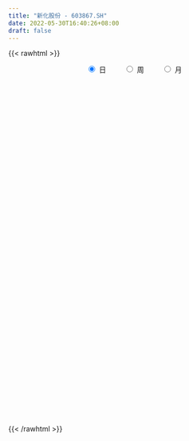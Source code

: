 ```yaml
---
title: "新化股份 - 603867.SH"
date: 2022-05-30T16:40:26+08:00
draft: false
---
```

{{< rawhtml >}}
    <div style="text-align: center">
        <label style="padding: 1rem;"><input style="margin-right: .5rem" type="radio" name="period" value="D" checked onclick="period_change(this)">日</label>
        <label style="padding: 1rem;"><input style="margin-right: .5rem" type="radio" name="period" value="W" onclick="period_change(this)">周</label>
        <label style="padding: 1rem;"><input style="margin-right: .5rem" type="radio" name="period" value="M" onclick="period_change(this)">月</label>
    </div>
    <div id="chart" style="height: 700px;"></div> 
    <script type="text/javascript">
        const D_v = [11068.21,10649.0,8351.0,8347.0,8878.0,9927.13,13895.61,12327.96,12410.96,11841.0,12721.0,8648.0,97842.32,214665.74,331901.44,219561.29,194027.85,143518.88,67607.05,60661.0,78942.0,60734.0,60987.49,68731.0,77185.0,50749.0,36548.0,48502.0,39363.0,38896.0,69318.18,42357.0,77889.36,89872.22,98812.12,154775.48,137707.36,225670.29,164797.87,143680.72,148574.27,95989.7,146941.72,113654.09,99977.18,95993.55,113528.0,92139.98,102931.89,69631.42,73602.99,97696.0,104025.92,87449.0,86447.11,85586.51,70030.71,70887.58,80750.63,48123.32,73660.77,127599.34,124865.35,59550.36,71069.52,62373.0,40590.0,53687.6,57782.0,50332.17,57728.0,142369.3,87803.32,48842.57,57632.1,93147.25,104138.7,52018.0,67246.49,50986.33,49965.52,60083.0,77647.62,91902.04,206901.66,325744.67,264118.42,230786.88,204892.65,179161.37,118374.71,68913.49,98070.81,71879.81,56495.12,39771.0,45913.71,49032.64,24677.0,44888.0,34911.4,38128.04,48828.0,91682.64,57347.0,69806.57,62330.52,69727.0,60603.85,60425.05,66440.0,76583.0,40805.05,25793.0,44733.61,39200.39,30343.61,23961.0,53957.81,110457.14,73123.61,39912.0,27981.96,47380.64,31063.59,54157.73,50273.97,41669.6,34373.29,67646.31,43828.25,38368.71,129669.77,89006.48,78150.97,57589.2,56369.6,71571.0,82802.97,44341.0,58709.01,87159.25,49438.04,43923.52,41510.0,51038.07,22746.0,25056.0,25654.0,29730.14,23284.45,23384.0,31033.64,25457.64,44700.0,59088.0,69123.0,28791.0,37137.0,20419.37,22116.0,22063.0,20810.0,15020.0,14505.99,18856.58,11280.14,38280.13,51107.13,25308.97,38263.84,36521.58,27833.0,10032.0,11314.0,10659.04,15267.0,12265.59,16021.52,11504.52,21979.0,30454.0,30106.0,27379.6,16016.0,84679.0,51093.0,59175.2,36028.0,31931.0,26456.11,93014.43,65678.54,44728.0,58359.0,46818.0,43731.24,28119.0,54255.76,33863.0,22093.0,30332.07,23231.0,24847.79,17942.0,11947.0,8518.46,9017.0,12655.46,14335.46,11338.0,10264.0,16347.04,9495.97,15727.97,14825.43,12439.04,16406.0,12727.04,5766.35,10843.0,17531.04,11431.89,22436.46,14243.04,19933.89,36043.0,26046.89,30418.0,45666.04,24737.0,28600.58,23713.0,29211.03,18566.0,17464.0,20320.0,18600.58,28880.35,20198.76,20440.58,22588.0,58791.1,53070.0,43715.0,49813.46,42361.0,26251.0,33456.37,25947.0]
const D_histogram = [0.0,-0.0093748148,-0.0209920878,-0.0271039172,-0.0249156372,-0.0099248153,0.0091362856,0.0093068684,0.0231341513,0.0396381999,0.0281465315,0.0207057799,0.1590984952,0.3959574724,0.6039948157,0.569172209,0.5511365231,0.4150383585,0.3081323029,0.2122998356,0.085828243,0.0180626536,-0.0272648805,-0.0522613299,-0.0560652371,-0.101142069,-0.1305656704,-0.1062184528,-0.1155733258,-0.1516799698,-0.225928162,-0.262877868,-0.1698906968,-0.0790828374,0.0338587914,0.0538437714,0.1707482346,0.4114437109,0.4813245751,0.5408519288,0.618254618,0.8309443747,0.8122521024,0.6246882909,0.5017845502,0.4521492334,0.2177122748,-0.0014223791,-0.2830763417,-0.5438338769,-0.6381007574,-0.5654589905,-0.4290119213,-0.3366054505,-0.1533497669,-0.1336450748,-0.1067747655,-0.1289088952,-0.176474881,-0.2064528734,-0.2131541822,-0.1112552124,-0.2169627257,-0.3503934237,-0.3421593385,-0.311154676,-0.2878538171,-0.2259127574,-0.1616302195,-0.1205795029,-0.173824713,-0.3097888185,-0.3232018879,-0.3157984619,-0.3677681278,-0.2045002549,-0.2143613567,-0.1913319772,-0.1050626237,-0.0364072637,-0.0014533606,-0.0532695705,0.0143974363,0.2503770266,0.4563806689,0.6847253936,0.9473656023,1.1817509225,1.0011785046,0.5938678738,0.3331128398,0.1567043404,-0.1883286873,-0.3269746085,-0.3524985123,-0.4109156285,-0.5318994093,-0.6366810395,-0.6522495644,-0.5885384776,-0.5013856206,-0.3927550275,-0.2690802662,-0.0735611583,-0.021144462,0.1347990658,0.2118557068,0.2515378696,0.182816137,-0.0004430031,0.0783095177,-0.0104055645,-0.0934744663,-0.1320607269,-0.2285107572,-0.2911959447,-0.2681414467,-0.2500184551,-0.1026258901,0.062776315,0.0672796575,0.0164940113,-0.0069706003,0.0657925744,0.1074749414,0.1955313449,0.2559000706,0.2536853385,0.2009334043,0.2515538474,0.2488673496,0.2506333039,0.3649307091,0.436999916,0.4580438323,0.4328335974,0.2915370042,0.2858860772,0.3304383262,0.2961546399,0.279950698,0.3435750632,0.2744264346,0.1665391592,-0.0228940072,-0.1283733575,-0.2526294649,-0.3337017279,-0.4197109231,-0.5186653808,-0.5229995065,-0.5004315792,-0.4470045435,-0.3823993027,-0.2137473719,-0.1171465119,-0.2542977152,-0.2761965925,-0.3542680957,-0.3701118141,-0.3261329499,-0.2519641613,-0.2336624697,-0.2144279646,-0.2027864896,-0.1998813125,-0.2129976048,-0.1188346532,0.0493907003,0.1057723767,-0.0323976554,0.0166655627,-0.0856466625,-0.1387951705,-0.1139921501,-0.0758325645,0.0039708218,0.0163385305,0.0195766502,0.0149636238,0.0177627246,0.0824562821,0.1255670876,0.1041026853,0.0941058531,0.1649965493,0.2633484142,0.1791507179,0.1753547699,0.1547438538,0.144104883,0.2765152031,0.305305244,0.2892792096,0.2887401243,0.220058748,0.0875152244,-0.0138513298,-0.0839496249,-0.2524753123,-0.4388220065,-0.5049544122,-0.5294117658,-0.4378290734,-0.34815535,-0.2840071122,-0.2168751955,-0.1585561498,-0.1167529365,-0.1440245378,-0.1509298772,-0.12713328,-0.1016435909,-0.0959807256,-0.1079284397,-0.1517398199,-0.1471480242,-0.1944481714,-0.1864729516,-0.186603102,-0.1837232928,-0.1882617707,-0.1431760484,0.0024518038,0.1083695552,0.1682821659,0.1600974866,0.0914259593,-0.0813273094,-0.0094944274,0.0357596045,0.1180602779,0.2323993573,0.2869056468,0.2940169106,0.2876097516,0.2641135638,0.2675502896,0.3017561464,0.3348976618,0.3635950828,0.4031283745,0.5121943622,0.5660598469,0.6348196807,0.57639923,0.4661786492,0.3601150117,0.3169174895,0.2636112658]
const D_fast = [0.0,-0.0117185185,-0.0285838134,-0.0414716221,-0.0455122515,-0.0330026334,-0.0116574611,-0.0091601612,0.0104506596,0.0368642581,0.0324092226,0.030144916,0.208312255,0.5441606004,0.9031966476,1.0106670931,1.130415538,1.0980769631,1.0682039831,1.0254464748,0.9204319429,0.8571820169,0.8050382627,0.7669764808,0.7491562644,0.6787939152,0.6167288961,0.6145215006,0.5762732962,0.5022466597,0.371516427,0.268847254,0.319361751,0.390398901,0.5118052276,0.5452511505,0.7048426723,1.0483990764,1.2386110844,1.4333514202,1.665317764,2.0857436144,2.2701143676,2.2387226288,2.2412650257,2.3046670173,2.1246581273,1.9051678787,1.5527448306,1.1560288262,0.9022367564,0.8335137757,0.8627078645,0.8709629728,1.0158812146,1.002174638,1.002351256,0.9479899024,0.8563051964,0.7747139857,0.7147241313,0.788809298,0.6288611033,0.4078320493,0.3305262999,0.2837422934,0.235079698,0.2405425683,0.2644175514,0.2753233923,0.1786220039,-0.0347893061,-0.1290028476,-0.200549037,-0.3444607349,-0.2323179257,-0.2957693666,-0.3205729814,-0.2605692838,-0.2010157398,-0.1664251768,-0.2315587794,-0.1602924135,0.1382814334,0.458380243,0.8579063161,1.3573879254,1.8872109762,1.9569331844,1.698089522,1.520612698,1.3833802838,0.9912650842,0.7708755109,0.657226979,0.4960809557,0.2421223225,-0.0218295675,-0.2004604835,-0.2838840161,-0.3220775643,-0.311635728,-0.2552310332,-0.078102215,-0.0309716342,0.15867166,0.2886922277,0.391258858,0.3682411596,0.1848712688,0.2832011689,0.1918846956,0.0854471772,0.0138457349,-0.1397319847,-0.2752161584,-0.319197022,-0.3635786442,-0.2418425517,-0.0607462678,-0.039423011,-0.0860851544,-0.111292416,-0.0220810977,0.0464700046,0.1834092443,0.3077529877,0.3689595902,0.3664410072,0.4799499121,0.5394802517,0.6039045319,0.8094346144,0.9907538003,1.1263086746,1.2093068392,1.140894497,1.2067150893,1.3338769199,1.3736318935,1.4274156261,1.5769337571,1.5763917372,1.5101392516,1.3149825834,1.1774098937,0.98999642,0.8254987251,0.6345617991,0.4059409962,0.2708569939,0.1683170264,0.1099929261,0.0789983414,0.1942134292,0.2615276611,0.0608020291,-0.0301459963,-0.1967845234,-0.3051561954,-0.3427105686,-0.3315328204,-0.3716467462,-0.4060192322,-0.4450743796,-0.4921395307,-0.5585052242,-0.4940509359,-0.3134779073,-0.2306531367,-0.3769225827,-0.3236929739,-0.4474168648,-0.5352641654,-0.5389591825,-0.519757738,-0.4389616463,-0.422509305,-0.4143770227,-0.4152491432,-0.4080093613,-0.3227017331,-0.2481991557,-0.2436378868,-0.2301082557,-0.1179684222,0.0462205462,0.0068105295,0.0468532739,0.0649283212,0.0903155712,0.2918546921,0.3969710439,0.453264812,0.5249107577,0.5112440684,0.4005793509,0.2957499643,0.2046642629,-0.0269802526,-0.3230324484,-0.5154034572,-0.6722137522,-0.6900883281,-0.6874534423,-0.6943069825,-0.6813938646,-0.6627138564,-0.6500988773,-0.713376613,-0.7580144217,-0.7660011446,-0.7659223531,-0.7842546692,-0.8231844932,-0.9049308284,-0.9371260388,-1.0330382288,-1.0716812469,-1.1184621728,-1.1615131869,-1.2131171074,-1.2038253972,-1.0575845941,-0.9245744538,-0.8225913017,-0.7907516093,-0.8365666468,-1.0296517429,-0.9601924678,-0.9059985347,-0.7941827918,-0.6217438731,-0.4955111719,-0.4148956804,-0.3494004015,-0.3068681984,-0.2365439002,-0.1268990068,-0.010033076,0.1095631157,0.2498785011,0.4869930793,0.6823735257,0.9098382798,0.9955176366,1.001841718,0.9858068334,1.0218386836,1.0344352764]
const D_slow = [0.0,-0.0023437037,-0.0075917257,-0.0143677049,-0.0205966143,-0.0230778181,-0.0207937467,-0.0184670296,-0.0126834918,-0.0027739418,0.0042626911,0.0094391361,0.0492137599,0.148203128,0.2992018319,0.4414948841,0.5792790149,0.6830386046,0.7600716803,0.8131466392,0.8346036999,0.8391193633,0.8323031432,0.8192378107,0.8052215015,0.7799359842,0.7472945666,0.7207399534,0.691846622,0.6539266295,0.597444589,0.531725122,0.4892524478,0.4694817384,0.4779464363,0.4914073791,0.5340944378,0.6369553655,0.7572865093,0.8924994915,1.047063146,1.2547992396,1.4578622652,1.6140343379,1.7394804755,1.8525177839,1.9069458525,1.9065902578,1.8358211723,1.6998627031,1.5403375138,1.3989727661,1.2917197858,1.2075684232,1.1692309815,1.1358197128,1.1091260214,1.0768987976,1.0327800774,0.981166859,0.9278783135,0.9000645104,0.845823829,0.7582254731,0.6726856384,0.5948969694,0.5229335151,0.4664553258,0.4260477709,0.3959028952,0.3524467169,0.2749995123,0.1941990403,0.1152494249,0.0233073929,-0.0278176708,-0.08140801,-0.1292410043,-0.1555066602,-0.1646084761,-0.1649718162,-0.1782892089,-0.1746898498,-0.1120955932,0.0019995741,0.1731809225,0.4100223231,0.7054600537,0.9557546798,1.1042216483,1.1874998582,1.2266759433,1.1795937715,1.0978501194,1.0097254913,0.9069965842,0.7740217318,0.614851472,0.4517890809,0.3046544615,0.1793080563,0.0811192995,0.0138492329,-0.0045410567,-0.0098271722,0.0238725943,0.076836521,0.1397209884,0.1854250226,0.1853142719,0.2048916513,0.2022902601,0.1789216436,0.1459064618,0.0887787725,0.0159797863,-0.0510555753,-0.1135601891,-0.1392166616,-0.1235225829,-0.1067026685,-0.1025791657,-0.1043218158,-0.0878736722,-0.0610049368,-0.0121221006,0.0518529171,0.1152742517,0.1655076028,0.2283960647,0.2906129021,0.353271228,0.4445039053,0.5537538843,0.6682648424,0.7764732417,0.8493574928,0.9208290121,1.0034385936,1.0774772536,1.1474649281,1.2333586939,1.3019653026,1.3436000924,1.3378765906,1.3057832512,1.242625885,1.159200453,1.0542727222,0.924606377,0.7938565004,0.6687486056,0.5569974697,0.461397644,0.407960801,0.3786741731,0.3150997443,0.2460505961,0.1574835722,0.0649556187,-0.0165776188,-0.0795686591,-0.1379842765,-0.1915912677,-0.2422878901,-0.2922582182,-0.3455076194,-0.3752162827,-0.3628686076,-0.3364255134,-0.3445249273,-0.3403585366,-0.3617702022,-0.3964689949,-0.4249670324,-0.4439251735,-0.4429324681,-0.4388478355,-0.4339536729,-0.430212767,-0.4257720858,-0.4051580153,-0.3737662434,-0.3477405721,-0.3242141088,-0.2829649715,-0.2171278679,-0.1723401884,-0.128501496,-0.0898155325,-0.0537893118,0.015339489,0.0916658,0.1639856024,0.2361706334,0.2911853204,0.3130641265,0.3096012941,0.2886138878,0.2254950598,0.1157895581,-0.0104490449,-0.1428019864,-0.2522592547,-0.3392980922,-0.4102998703,-0.4645186692,-0.5041577066,-0.5333459407,-0.5693520752,-0.6070845445,-0.6388678645,-0.6642787622,-0.6882739436,-0.7152560535,-0.7531910085,-0.7899780146,-0.8385900574,-0.8852082953,-0.9318590708,-0.977789894,-1.0248553367,-1.0606493488,-1.0600363979,-1.0329440091,-0.9908734676,-0.9508490959,-0.9279926061,-0.9483244335,-0.9506980403,-0.9417581392,-0.9122430697,-0.8541432304,-0.7824168187,-0.708912591,-0.6370101531,-0.5709817622,-0.5040941898,-0.4286551532,-0.3449307377,-0.2540319671,-0.1532498734,-0.0252012829,0.1163136788,0.275018599,0.4191184065,0.5356630688,0.6256918217,0.7049211941,0.7708240106]
const D_data = [['2021-05-19', 22.4861, 22.5449, 22.2804, 22.6233],['2021-05-20', 22.4861, 22.398, 22.2216, 22.5351],['2021-05-21', 22.42, 22.3, 22.27, 22.5],['2021-05-24', 22.24, 22.3, 22.2, 22.4],['2021-05-25', 22.35, 22.37, 22.25, 22.44],['2021-05-26', 22.38, 22.56, 22.38, 22.68],['2021-05-27', 22.56, 22.7, 22.5, 22.88],['2021-05-28', 22.75, 22.52, 22.43, 22.78],['2021-05-31', 22.58, 22.74, 22.5, 22.77],['2021-06-01', 22.63, 22.88, 22.63, 22.93],['2021-06-02', 22.8, 22.57, 22.51, 22.81],['2021-06-03', 22.53, 22.59, 22.53, 22.75],['2021-06-04', 22.57, 24.85, 22.48, 24.85],['2021-06-07', 26.7, 27.34, 26.1, 27.34],['2021-06-08', 30.07, 28.62, 28.3, 30.07],['2021-06-09', 27.9, 26.57, 26.08, 27.93],['2021-06-10', 26.73, 27.16, 26.08, 27.6],['2021-06-11', 26.63, 25.74, 25.42, 26.9],['2021-06-15', 25.84, 25.84, 25.51, 26.4],['2021-06-16', 26.05, 25.75, 25.4, 26.36],['2021-06-17', 25.41, 25.0, 24.93, 25.75],['2021-06-18', 24.8, 25.37, 24.57, 25.47],['2021-06-21', 25.03, 25.46, 24.9, 25.7],['2021-06-22', 25.46, 25.61, 25.35, 26.1],['2021-06-23', 25.38, 25.87, 25.15, 26.6],['2021-06-24', 25.72, 25.27, 25.05, 25.73],['2021-06-25', 25.11, 25.28, 25.1, 25.58],['2021-06-28', 25.5, 25.95, 25.21, 26.3],['2021-06-29', 25.97, 25.58, 25.2, 25.99],['2021-06-30', 25.5, 25.11, 25.07, 25.71],['2021-07-01', 25.11, 24.27, 24.25, 25.4],['2021-07-02', 24.14, 24.32, 23.98, 24.67],['2021-07-05', 24.35, 26.0, 24.3, 26.17],['2021-07-06', 25.85, 26.44, 25.52, 27.27],['2021-07-07', 26.2, 27.32, 25.9, 27.77],['2021-07-08', 29.09, 26.62, 26.3, 29.5],['2021-07-09', 26.84, 28.37, 25.99, 28.72],['2021-07-12', 28.99, 31.21, 28.61, 31.21],['2021-07-13', 31.06, 30.37, 30.3, 31.82],['2021-07-14', 30.61, 31.12, 30.37, 32.25],['2021-07-15', 31.05, 32.32, 30.59, 32.32],['2021-07-16', 31.82, 35.55, 31.51, 35.55],['2021-07-19', 36.58, 34.03, 33.74, 37.79],['2021-07-20', 33.78, 32.15, 31.0, 33.9],['2021-07-21', 32.16, 32.81, 31.67, 33.5],['2021-07-22', 32.56, 33.9, 32.51, 34.28],['2021-07-23', 33.72, 31.35, 31.35, 34.71],['2021-07-26', 32.12, 30.67, 30.0, 32.35],['2021-07-27', 31.36, 28.68, 28.68, 31.86],['2021-07-28', 28.62, 27.39, 26.36, 28.67],['2021-07-29', 28.02, 28.27, 27.69, 28.67],['2021-07-30', 28.38, 30.03, 28.03, 30.87],['2021-08-02', 30.9, 31.19, 30.55, 32.31],['2021-08-03', 30.89, 31.13, 30.6, 32.5],['2021-08-04', 31.29, 32.99, 30.99, 33.08],['2021-08-05', 33.0, 31.54, 31.27, 33.0],['2021-08-06', 31.88, 31.82, 30.9, 32.39],['2021-08-09', 31.67, 31.28, 30.82, 32.15],['2021-08-10', 31.3, 30.8, 29.66, 31.47],['2021-08-11', 30.7, 30.8, 30.01, 30.8],['2021-08-12', 30.8, 30.96, 30.41, 31.48],['2021-08-13', 31.09, 32.58, 30.51, 33.35],['2021-08-16', 32.7, 29.96, 29.8, 33.28],['2021-08-17', 29.51, 28.85, 28.84, 30.38],['2021-08-18', 29.4, 30.11, 29.27, 31.18],['2021-08-19', 29.66, 30.33, 29.11, 31.0],['2021-08-20', 30.1, 30.22, 29.35, 30.47],['2021-08-23', 29.98, 30.8, 29.98, 31.2],['2021-08-24', 30.68, 31.08, 30.6, 31.65],['2021-08-25', 31.25, 31.02, 30.31, 31.6],['2021-08-26', 30.66, 29.74, 29.58, 31.24],['2021-08-27', 27.84, 28.04, 26.77, 28.5],['2021-08-30', 28.39, 28.95, 28.26, 29.78],['2021-08-31', 28.76, 28.96, 28.12, 29.37],['2021-09-01', 28.93, 27.83, 27.27, 29.49],['2021-09-02', 27.41, 30.6, 27.35, 30.61],['2021-09-03', 30.38, 28.67, 28.38, 30.92],['2021-09-06', 28.89, 28.94, 27.73, 29.05],['2021-09-07', 28.94, 29.89, 28.66, 30.38],['2021-09-08', 30.19, 30.01, 29.55, 30.55],['2021-09-09', 30.3, 29.83, 29.44, 30.6],['2021-09-10', 29.83, 28.65, 28.55, 29.96],['2021-09-13', 28.92, 30.15, 28.72, 30.37],['2021-09-14', 31.0, 33.17, 31.0, 33.17],['2021-09-15', 33.22, 34.27, 32.31, 34.61],['2021-09-16', 36.99, 36.2, 35.0, 37.7],['2021-09-17', 37.5, 38.66, 36.64, 39.65],['2021-09-22', 40.0, 40.59, 37.54, 41.5],['2021-09-23', 38.99, 36.53, 36.53, 39.68],['2021-09-24', 34.5, 32.88, 32.88, 35.18],['2021-09-27', 32.0, 33.44, 32.0, 33.8],['2021-09-28', 33.44, 33.68, 33.22, 34.1],['2021-09-29', 32.93, 30.31, 30.31, 34.44],['2021-09-30', 30.64, 31.54, 29.75, 31.6],['2021-10-08', 32.12, 32.39, 30.65, 32.5],['2021-10-11', 32.41, 31.58, 31.0, 32.72],['2021-10-12', 31.85, 30.05, 29.67, 31.85],['2021-10-13', 30.05, 29.27, 28.42, 30.05],['2021-10-14', 29.23, 29.62, 28.9, 29.83],['2021-10-15', 29.8, 30.3, 28.8, 31.1],['2021-10-18', 30.38, 30.6, 29.9, 30.8],['2021-10-19', 30.45, 31.06, 30.39, 32.0],['2021-10-20', 30.8, 31.62, 30.32, 32.3],['2021-10-21', 31.62, 33.25, 31.35, 34.7],['2021-10-22', 33.03, 32.09, 32.06, 33.58],['2021-10-25', 31.76, 34.0, 31.76, 34.15],['2021-10-26', 33.98, 33.79, 33.1, 34.34],['2021-10-27', 32.5, 33.84, 32.13, 33.88],['2021-10-28', 34.01, 32.6, 32.34, 34.48],['2021-10-29', 32.74, 30.58, 30.51, 32.98],['2021-11-01', 30.57, 33.64, 30.56, 33.64],['2021-11-02', 33.92, 31.57, 31.43, 34.24],['2021-11-03', 31.97, 31.16, 30.7, 32.19],['2021-11-04', 31.1, 31.32, 31.02, 31.55],['2021-11-05', 30.98, 30.1, 30.02, 31.6],['2021-11-08', 29.98, 29.89, 29.0, 30.35],['2021-11-09', 29.89, 30.63, 29.72, 30.9],['2021-11-10', 30.62, 30.46, 29.88, 30.66],['2021-11-11', 30.68, 32.37, 30.12, 32.5],['2021-11-12', 32.22, 33.41, 32.22, 35.27],['2021-11-15', 33.68, 31.89, 30.75, 33.83],['2021-11-16', 31.44, 31.09, 30.9, 31.8],['2021-11-17', 30.97, 31.22, 30.89, 31.42],['2021-11-18', 31.1, 32.57, 31.06, 32.65],['2021-11-19', 32.42, 32.55, 31.89, 32.58],['2021-11-22', 32.55, 33.6, 32.49, 33.9],['2021-11-23', 33.6, 33.84, 33.33, 34.29],['2021-11-24', 34.0, 33.43, 33.26, 34.66],['2021-11-25', 33.3, 32.85, 32.59, 33.38],['2021-11-26', 32.99, 34.35, 32.88, 35.29],['2021-11-29', 33.98, 34.05, 33.54, 34.61],['2021-11-30', 34.11, 34.35, 33.81, 34.76],['2021-12-01', 34.38, 36.38, 34.1, 37.79],['2021-12-02', 35.9, 36.75, 35.03, 36.8],['2021-12-03', 36.55, 36.81, 35.55, 37.74],['2021-12-06', 36.45, 36.68, 36.04, 37.48],['2021-12-07', 36.66, 35.18, 35.04, 37.05],['2021-12-08', 35.43, 36.84, 34.68, 37.26],['2021-12-09', 36.84, 37.96, 36.3, 38.83],['2021-12-10', 37.61, 37.4, 37.15, 38.32],['2021-12-13', 37.51, 37.88, 36.93, 38.85],['2021-12-14', 38.37, 39.43, 37.39, 40.5],['2021-12-15', 40.0, 38.18, 38.05, 40.1],['2021-12-16', 38.12, 37.58, 37.12, 38.36],['2021-12-17', 37.58, 36.0, 35.87, 37.66],['2021-12-20', 35.42, 36.38, 34.55, 37.25],['2021-12-21', 36.02, 35.55, 35.36, 36.5],['2021-12-22', 35.3, 35.47, 34.92, 36.1],['2021-12-23', 35.51, 34.81, 34.62, 35.58],['2021-12-24', 34.85, 33.91, 33.85, 35.07],['2021-12-27', 33.79, 34.52, 33.78, 35.5],['2021-12-28', 34.82, 34.6, 34.33, 35.5],['2021-12-29', 34.61, 34.9, 34.01, 35.5],['2021-12-30', 34.67, 35.1, 34.35, 35.36],['2021-12-31', 35.1, 36.86, 35.1, 36.9],['2022-01-04', 37.53, 36.6, 36.6, 38.88],['2022-01-05', 36.62, 33.46, 32.94, 37.03],['2022-01-06', 33.01, 34.3, 33.01, 34.58],['2022-01-07', 34.17, 33.1, 32.42, 34.4],['2022-01-10', 33.1, 33.35, 32.76, 33.73],['2022-01-11', 33.36, 33.9, 33.01, 34.41],['2022-01-12', 33.5, 34.36, 33.5, 34.76],['2022-01-13', 34.41, 33.7, 33.35, 34.68],['2022-01-14', 33.63, 33.61, 33.2, 34.05],['2022-01-17', 33.75, 33.4, 33.04, 33.83],['2022-01-18', 33.5, 33.13, 32.73, 33.78],['2022-01-19', 32.59, 32.69, 32.47, 33.3],['2022-01-20', 32.69, 34.07, 32.69, 34.18],['2022-01-21', 34.07, 35.63, 33.63, 36.0],['2022-01-24', 35.89, 34.85, 34.8, 35.97],['2022-01-25', 34.52, 32.17, 31.91, 35.2],['2022-01-26', 32.48, 34.22, 31.53, 35.18],['2022-01-27', 34.5, 32.1, 31.98, 34.85],['2022-01-28', 32.75, 32.15, 31.6, 32.8],['2022-02-07', 32.69, 32.89, 32.56, 33.2],['2022-02-08', 33.37, 33.09, 32.3, 33.58],['2022-02-09', 33.48, 33.84, 32.93, 34.03],['2022-02-10', 33.84, 33.19, 33.09, 34.0],['2022-02-11', 32.88, 33.07, 32.7, 33.99],['2022-02-14', 33.07, 32.92, 32.3, 33.32],['2022-02-15', 32.98, 32.96, 32.62, 33.37],['2022-02-16', 33.16, 33.9, 32.97, 35.18],['2022-02-17', 34.01, 33.95, 33.8, 34.69],['2022-02-18', 33.5, 33.24, 32.95, 34.1],['2022-02-21', 33.09, 33.33, 33.08, 33.7],['2022-02-22', 33.37, 34.57, 32.61, 36.66],['2022-02-23', 34.67, 35.51, 34.16, 35.74],['2022-02-24', 35.3, 33.41, 32.9, 35.83],['2022-02-25', 33.75, 34.3, 33.64, 35.13],['2022-02-28', 34.2, 34.14, 33.78, 34.79],['2022-03-01', 34.15, 34.29, 33.65, 34.78],['2022-03-02', 34.78, 36.58, 34.21, 37.32],['2022-03-03', 36.59, 35.96, 35.6, 36.9],['2022-03-04', 35.88, 35.69, 35.47, 36.8],['2022-03-07', 36.09, 36.1, 35.85, 37.26],['2022-03-08', 36.27, 35.3, 34.88, 36.8],['2022-03-09', 35.49, 34.12, 32.0, 35.6],['2022-03-10', 34.79, 33.95, 33.78, 34.8],['2022-03-11', 32.98, 33.88, 31.2, 34.0],['2022-03-14', 33.28, 31.9, 31.83, 33.47],['2022-03-15', 31.52, 30.46, 30.3, 31.83],['2022-03-16', 30.8, 30.91, 28.94, 31.33],['2022-03-17', 31.29, 30.76, 30.73, 31.96],['2022-03-18', 30.5, 31.98, 30.5, 32.33],['2022-03-21', 32.0, 32.09, 31.2, 32.68],['2022-03-22', 32.05, 31.88, 31.5, 32.34],['2022-03-23', 32.26, 32.01, 31.8, 32.26],['2022-03-24', 32.1, 32.02, 31.75, 32.32],['2022-03-25', 32.15, 31.9, 31.79, 32.5],['2022-03-28', 31.89, 30.89, 30.25, 31.89],['2022-03-29', 30.89, 30.85, 30.53, 31.34],['2022-03-30', 31.01, 31.08, 30.66, 31.18],['2022-03-31', 31.0, 31.05, 30.27, 31.48],['2022-04-01', 30.99, 30.71, 30.61, 31.16],['2022-04-06', 30.88, 30.29, 29.74, 30.88],['2022-04-07', 30.28, 29.53, 29.51, 30.28],['2022-04-08', 29.51, 29.8, 29.48, 30.29],['2022-04-11', 30.0, 28.78, 28.77, 30.35],['2022-04-12', 29.0, 29.09, 28.25, 29.31],['2022-04-13', 29.47, 28.73, 28.59, 29.48],['2022-04-14', 29.0, 28.49, 28.25, 29.0],['2022-04-15', 28.3, 28.1, 26.81, 28.55],['2022-04-18', 28.09, 28.55, 27.36, 28.69],['2022-04-19', 28.57, 30.12, 28.35, 30.39],['2022-04-20', 30.11, 30.2, 29.72, 30.74],['2022-04-21', 30.26, 30.04, 29.5, 30.59],['2022-04-22', 30.8, 29.32, 29.29, 31.01],['2022-04-25', 28.98, 28.32, 28.11, 29.7],['2022-04-26', 28.79, 26.23, 26.0, 28.79],['2022-04-27', 26.0, 28.85, 25.7, 28.85],['2022-04-28', 28.7, 28.71, 28.01, 29.25],['2022-04-29', 28.96, 29.45, 28.56, 29.7],['2022-05-05', 29.75, 30.4, 29.32, 30.95],['2022-05-06', 29.52, 30.2, 29.5, 30.98],['2022-05-09', 29.97, 29.9, 29.71, 30.5],['2022-05-10', 29.47, 29.87, 29.47, 30.2],['2022-05-11', 29.83, 29.71, 29.71, 30.5],['2022-05-12', 29.31, 30.13, 29.3, 30.44],['2022-05-13', 30.07, 30.78, 30.06, 31.26],['2022-05-16', 30.67, 31.15, 30.51, 31.35],['2022-05-17', 31.02, 31.5, 30.89, 31.85],['2022-05-18', 31.48, 32.1, 31.2, 32.15],['2022-05-19', 31.8, 33.73, 31.77, 34.8],['2022-05-20', 33.67, 33.92, 33.67, 34.98],['2022-05-23', 33.96, 34.95, 33.6, 34.98],['2022-05-24', 34.9, 33.92, 33.73, 35.99],['2022-05-25', 33.65, 33.3, 32.9, 34.4],['2022-05-26', 33.26, 33.18, 32.61, 33.5],['2022-05-27', 33.8, 33.93, 33.17, 34.68],['2022-05-30', 33.75, 33.88, 33.4, 34.5]]
const W_v = [701.72,380252.7,879255.72,827732.79,386579.09,295648.8,352950.34,195519.68,257977.5,205911.19,287825.1800000001,210782.51,377745.0699999999,164252.41,24933.01,89740.78,146511.3,118680.76,171997.92,94108.62,79586.57,71350.55,55575.57,86589.73,101308.42,110636.16,109800.33,74457.08,98001.63,182791.02,68733.16,128717.79,160378.34,124574.37,137501.25,83789.89,101543.55,176603.3,526314.2,443150.17,291450.59,447577.67,290131.75,161442.6,100980.0,328065.99,183604.06,108211.43,131737.41,154833.99,439985.58,116613.27,232540.13,466261.6300000001,421199.31,393079.66,228890.25,471536.24,314553.33,212461.13,169681.27,237409.51,245557.39,211886.27,360895.24,135823.33,24973.57,179187.8,206223.86,163625.27,127646.99,159049.53,488436.3200000001,367199.92,137971.37,116791.24,128566.73,121068.32,61754.55,109692.63,90216.67,124695.1,149070.05,153019.25,59762.23,66183.66,135521.62,97791.77,82269.3,58898.42,59761.13,54637.49,57045.92,117266.9,74657.01,140236.37,28487.68,61770.83,47863.17,53375.7,143463.28,1103675.2,267944.05,294200.49,238436.18,559056.54,778712.85,570094.54,436002.28,433539.25,401021.64,358448.23,361899.07,391563.94,280299.34,966314.4099999999,614840.9,357238.82,56495.12,204282.35,270897.08,322892.99,254354.66,257919.95,219461.8,248120.9,379024.1799999999,312673.77,280739.82,154224.21,147859.73,194139.0,100428.37,134029.97,137959.39,65527.15,121423.12,246991.2,261808.08,231283.0,134366.86,60079.92,61780.47,42992.44,63273.43,104088.28,155468.51,52924.03,103830.93,175088.44,195596.83,25947.0]
const W_histogram = [0.0,0.6086928775,1.2683248142,1.1091861115,0.821027872,0.5475491515,0.1937789875,-0.0650688111,-0.2298160543,-0.2619286413,-0.2325851633,-0.2161016212,-0.0950225287,-0.1759765308,-0.2187529429,-0.2739030356,-0.2397111499,-0.3050849809,-0.5241816357,-0.6701550355,-0.7970587183,-0.8180186618,-0.7900654983,-0.7106656178,-0.6251111718,-0.4656306531,-0.3383788552,-0.1975706146,-0.1134493191,-0.0095186797,-0.0336940607,-0.0283743484,-0.1293411964,-0.0831081024,-0.1433098094,-0.0578842144,-0.0900449361,0.2274173725,0.5956340578,0.8343228474,1.0108716114,1.2614917137,0.9680130445,0.5840455644,0.3096602687,0.1287922432,-0.2024274139,-0.4049246075,-0.460657955,-0.3367660429,-0.278929519,-0.2537360543,-0.2565607206,-0.1140020432,-0.0281554525,0.1408962893,0.2203478721,0.2940025818,0.331980936,0.2860744335,0.2750074514,0.286349589,0.3054931832,0.300940378,0.3142284032,0.1709643493,0.1042630013,0.0300389458,-0.0525826714,-0.1197623505,-0.1772147863,-0.137616025,0.0454556107,-0.0132584236,-0.070969103,-0.1361212928,-0.2853792232,-0.4813734888,-0.5314633682,-0.576938235,-0.6233202502,-0.5263581268,-0.4134674168,-0.341210912,-0.2286569604,-0.0518265097,0.0179551966,0.0625842211,0.0089321305,-0.0041133294,0.0114939341,0.0004368967,0.0526669069,0.0210204066,0.0153258349,-0.0038588115,-0.037357452,-0.0210867983,-0.0231960474,-0.0038661272,0.1625522249,0.3201709063,0.3828715021,0.3997887162,0.3306903984,0.5302742451,1.0863410376,1.107973489,0.9747684164,0.9477482535,0.9208068728,0.6941173666,0.3640181894,0.1649061421,0.016474737,0.5476436149,0.4679989315,0.2919670104,0.2038445521,-0.0126469677,-0.0506075245,-0.1851613232,-0.3070501482,-0.1720424242,-0.1488217868,-0.0267902131,0.1929577629,0.3426541136,0.3128180037,0.1272713202,0.175205878,-0.0616467079,-0.1919402245,-0.1518122365,-0.3576220666,-0.4251792513,-0.4494350754,-0.3874568409,-0.2527348489,-0.283121319,-0.4204999643,-0.5006310641,-0.6103764741,-0.713670407,-0.8562951955,-0.8277959271,-0.7612079329,-0.6329354175,-0.4821309115,-0.1606371184,0.0516050138,0.1802975602]
const W_fast = [0.0,0.7608660969,1.7375792372,1.8557370624,1.7728357908,1.6362443582,1.3309189411,1.0558039397,0.833602683,0.7360079356,0.7072051228,0.6696632595,0.7669867198,0.6420385851,0.5445739372,0.4209480857,0.3952121839,0.2535671077,-0.096574956,-0.4100871147,-0.7362554771,-0.961720086,-1.1312832972,-1.229549821,-1.300273168,-1.2572003125,-1.2145432285,-1.1231276415,-1.0673686758,-0.9658177063,-0.9984166025,-1.0001904773,-1.1334926244,-1.108036556,-1.2040657154,-1.133111174,-1.1877831296,-0.813466478,-0.2963412783,0.1509282233,0.58019489,1.1461879208,1.0947125128,0.8567564237,0.6597861952,0.5111162305,0.12928972,-0.1744386256,-0.3453364618,-0.3056360605,-0.3175319163,-0.3557724652,-0.4227373116,-0.308679145,-0.2298714174,-0.0255956033,0.1089429475,0.2560983026,0.3770718908,0.4026839968,0.4603688775,0.5432984123,0.6388153024,0.7094975917,0.8013427176,0.7008197511,0.6601841534,0.5934698344,0.4977025493,0.4005822826,0.2988261503,0.3040209052,0.4984564437,0.4364278035,0.3609748483,0.2617923353,0.0411895991,-0.2751480387,-0.4581037601,-0.6478131857,-0.8500252634,-0.8846526717,-0.8751288158,-0.8881750392,-0.8327853276,-0.6689115043,-0.5946409988,-0.534365919,-0.5857849771,-0.5998587693,-0.5813780222,-0.5923258355,-0.5269290985,-0.5533204972,-0.5551836101,-0.5753329595,-0.618170963,-0.6071720089,-0.6150802698,-0.5967168814,-0.3896604731,-0.1519990651,0.0064194062,0.1232837994,0.1368580812,0.4690104891,1.296662541,1.5952883647,1.7057753962,1.9156922967,2.1189526341,2.0657924696,1.8266978397,1.668812328,1.5244996072,2.1925793888,2.2299344383,2.1268942698,2.0897329495,1.8700796878,1.8194672498,1.6386231204,1.4399717583,1.5319688763,1.5179840669,1.6333180874,1.9013055041,2.1366653832,2.1850337742,2.0313049207,2.1230409481,1.8707766852,1.6924981125,1.6946730414,1.3994576946,1.2256056971,1.0889911042,1.0541051285,1.1256434082,1.0244766084,0.781972972,0.5766841062,0.3143445777,0.032633043,-0.3240655444,-0.5025152577,-0.6262292467,-0.6561905857,-0.6259188076,-0.3445842941,-0.1194409085,0.054326028]
const W_slow = [0.0,0.1521732194,0.4692544229,0.7465509508,0.9518079188,1.0886952067,1.1371399536,1.1208727508,1.0634187372,0.9979365769,0.9397902861,0.8857648808,0.8620092486,0.8180151159,0.7633268802,0.6948511213,0.6349233338,0.5586520886,0.4276066796,0.2600679208,0.0608032412,-0.1437014242,-0.3412177988,-0.5188842033,-0.6751619962,-0.7915696595,-0.8761643733,-0.9255570269,-0.9539193567,-0.9562990266,-0.9647225418,-0.9718161289,-1.004151428,-1.0249284536,-1.060755906,-1.0752269596,-1.0977381936,-1.0408838505,-0.891975336,-0.6833946242,-0.4306767213,-0.1153037929,0.1266994682,0.2727108593,0.3501259265,0.3823239873,0.3317171338,0.230485982,0.1153214932,0.0311299825,-0.0386023973,-0.1020364109,-0.166176591,-0.1946771018,-0.2017159649,-0.1664918926,-0.1114049246,-0.0379042791,0.0450909548,0.1166095632,0.1853614261,0.2569488233,0.3333221191,0.4085572137,0.4871143144,0.5298554018,0.5559211521,0.5634308886,0.5502852207,0.5203446331,0.4760409365,0.4416369303,0.453000833,0.4496862271,0.4319439513,0.3979136281,0.3265688223,0.2062254501,0.0733596081,-0.0708749507,-0.2267050132,-0.3582945449,-0.4616613991,-0.5469641271,-0.6041283672,-0.6170849946,-0.6125961955,-0.5969501402,-0.5947171076,-0.5957454399,-0.5928719564,-0.5927627322,-0.5795960055,-0.5743409038,-0.5705094451,-0.571474148,-0.580813511,-0.5860852105,-0.5918842224,-0.5928507542,-0.552212698,-0.4721699714,-0.3764520959,-0.2765049168,-0.1938323172,-0.061263756,0.2103215034,0.4873148757,0.7310069798,0.9679440432,1.1981457613,1.371675103,1.4626796503,1.5039061859,1.5080248701,1.6449357739,1.7619355068,1.8349272594,1.8858883974,1.8827266555,1.8700747744,1.8237844436,1.7470219065,1.7040113005,1.6668058538,1.6601083005,1.7083477412,1.7940112696,1.8722157705,1.9040336006,1.9478350701,1.9324233931,1.884438337,1.8464852779,1.7570797612,1.6507849484,1.5384261795,1.4415619693,1.3783782571,1.3075979274,1.2024729363,1.0773151703,0.9247210517,0.74630345,0.5322296511,0.3252806693,0.1349786861,-0.0232551682,-0.1437878961,-0.1839471757,-0.1710459223,-0.1259715322]
const W_data = [['2019-06-28', 22.5794, 24.8412, 22.5794, 24.8412],['2019-07-05', 27.3244, 34.3792, 27.3244, 36.333],['2019-07-12', 35.409, 39.2589, 33.2628, 39.2589],['2019-07-19', 36.5736, 31.3956, 31.2897, 40.308],['2019-07-26', 31.2223, 29.461, 28.8065, 31.6458],['2019-08-02', 29.5188, 28.8162, 27.5072, 29.5958],['2019-08-09', 29.4995, 26.564, 26.5448, 30.2599],['2019-08-16', 26.4581, 26.3041, 25.7074, 27.8922],['2019-08-23', 26.4196, 26.3715, 26.1501, 28.6814],['2019-08-30', 25.7844, 27.4495, 25.6112, 27.5938],['2019-09-06', 27.4302, 28.1521, 27.2185, 28.3446],['2019-09-12', 28.2098, 28.0654, 27.8248, 29.0664],['2019-09-20', 28.2098, 29.7498, 27.8441, 31.1357],['2019-09-27', 29.4803, 27.3372, 26.8527, 29.7113],['2019-09-30', 27.3858, 27.4343, 26.8128, 27.8616],['2019-10-11', 27.4343, 26.9196, 26.8808, 27.7742],['2019-10-18', 27.0459, 27.8713, 26.9293, 28.4054],['2019-10-25', 27.6285, 26.4049, 25.7834, 27.6285],['2019-11-01', 26.2398, 23.443, 23.0351, 26.8905],['2019-11-08', 23.4333, 22.938, 22.3456, 23.5498],['2019-11-15', 22.7438, 21.8698, 21.8309, 22.7438],['2019-11-22', 22.1902, 22.1417, 21.9086, 22.9477],['2019-11-29', 22.1417, 22.0931, 21.4813, 22.2291],['2019-12-06', 22.0251, 22.365, 21.8018, 22.802],['2019-12-13', 22.4427, 22.2679, 22.0737, 23.1808],['2019-12-20', 22.2873, 23.3167, 22.2388, 23.9771],['2019-12-27', 23.2196, 23.2488, 22.4136, 23.8703],['2020-01-03', 23.0351, 23.8023, 22.8992, 23.9674],['2020-01-10', 23.5984, 23.443, 23.1225, 23.88],['2020-01-17', 23.3459, 24.0159, 23.1614, 25.5892],['2020-01-23', 24.0159, 22.4719, 22.3456, 24.2199],['2020-02-07', 20.2286, 22.6272, 18.2086, 22.6758],['2020-02-14', 23.1128, 20.8307, 20.7044, 24.0354],['2020-02-21', 20.8501, 22.2971, 20.8501, 22.4233],['2020-02-28', 22.802, 20.685, 20.6656, 23.6761],['2020-03-06', 20.7044, 22.3456, 20.7044, 22.7341],['2020-03-13', 22.0154, 20.8015, 20.0149, 22.4621],['2020-03-20', 20.6073, 25.8611, 19.1409, 25.8611],['2020-03-27', 26.2204, 28.5511, 24.4044, 31.8335],['2020-04-03', 29.6193, 29.0367, 27.8228, 33.0863],['2020-04-10', 29.0367, 30.0466, 28.0655, 33.0183],['2020-04-17', 31.0566, 33.0086, 30.1049, 37.5437],['2020-04-24', 32.0472, 26.9682, 26.6768, 33.6981],['2020-04-30', 27.1138, 24.6472, 24.3073, 27.376],['2020-05-08', 24.6472, 24.6375, 23.9868, 25.0551],['2020-05-15', 24.754, 24.8026, 23.7926, 27.2595],['2020-05-22', 24.8414, 21.5493, 21.4522, 25.0551],['2020-05-29', 21.6173, 21.5104, 20.9666, 22.0834],['2020-06-05', 21.5881, 22.3262, 21.4716, 23.4915],['2020-06-12', 22.5787, 24.453, 21.8503, 24.453],['2020-06-19', 25.191, 23.8703, 23.5401, 26.9002],['2020-06-24', 23.5984, 23.4624, 23.3264, 24.2199],['2020-07-03', 21.3842, 22.9477, 21.3842, 23.948],['2020-07-10', 22.9477, 24.9748, 22.9477, 27.5897],['2020-07-17', 24.9454, 24.7984, 24.7005, 28.3649],['2020-07-24', 24.818, 26.5523, 24.818, 28.7078],['2020-07-31', 26.758, 26.2289, 25.2785, 27.2773],['2020-08-07', 26.2583, 26.7678, 26.1603, 30.0207],['2020-08-14', 26.3759, 26.8756, 24.9846, 27.4145],['2020-08-21', 26.8756, 26.0624, 25.7586, 27.7084],['2020-08-28', 26.1603, 26.5915, 24.9356, 27.2969],['2020-09-04', 26.4543, 27.1303, 25.9644, 27.7574],['2020-09-11', 27.0324, 27.5908, 25.8664, 28.1199],['2020-09-18', 27.826, 27.63, 26.9148, 28.3551],['2020-09-25', 27.7672, 28.1885, 27.6692, 29.8346],['2020-09-30', 28.2669, 26.1408, 25.7488, 28.3943],['2020-10-09', 26.4543, 26.7188, 26.3269, 26.8952],['2020-10-16', 26.8952, 26.3759, 25.9154, 27.679],['2020-10-23', 26.4543, 25.9154, 25.7684, 28.0415],['2020-10-30', 25.7684, 25.7096, 25.3569, 26.8854],['2020-11-06', 25.4255, 25.4451, 24.6907, 26.0526],['2020-11-13', 25.4549, 26.5523, 25.4549, 27.0911],['2020-11-20', 26.5915, 28.9821, 26.4053, 30.0795],['2020-11-27', 28.9625, 26.3661, 26.2975, 30.1677],['2020-12-04', 26.4543, 26.0918, 25.5039, 26.6992],['2020-12-11', 26.1505, 25.6411, 25.2785, 26.1505],['2020-12-18', 25.5921, 23.8872, 23.7893, 25.9252],['2020-12-25', 23.8774, 22.0942, 21.6925, 24.191],['2020-12-31', 22.1726, 22.8683, 21.6729, 22.9564],['2021-01-08', 22.8977, 22.2216, 21.4084, 23.4659],['2021-01-15', 22.1432, 21.4574, 20.6343, 22.1922],['2021-01-22', 21.428, 22.8879, 21.4182, 23.6129],['2021-01-29', 22.8781, 23.221, 22.3, 24.5927],['2021-02-05', 22.7017, 22.8389, 21.9081, 24.1812],['2021-02-10', 22.6331, 23.5345, 22.4469, 23.7501],['2021-02-19', 23.9264, 24.9258, 23.6227, 25.0532],['2021-02-26', 25.063, 24.1518, 24.0244, 25.2687],['2021-03-05', 24.3967, 24.093, 23.8089, 25.2295],['2021-03-12', 24.1714, 22.7801, 22.2412, 24.5731],['2021-03-19', 22.7703, 23.025, 22.5547, 23.27],['2021-03-26', 22.8095, 23.3092, 22.8095, 23.8774],['2021-04-02', 23.319, 22.9074, 22.6429, 23.4953],['2021-04-09', 22.9466, 23.7501, 22.8193, 23.8578],['2021-04-16', 23.7697, 22.7017, 22.2902, 24.4065],['2021-04-23', 22.6821, 22.8585, 22.4567, 22.9956],['2021-04-30', 22.9368, 22.5449, 22.349, 24.818],['2021-05-07', 22.5351, 22.1236, 22.0844, 22.5449],['2021-05-14', 22.153, 22.5939, 21.8591, 22.8193],['2021-05-21', 22.4665, 22.3, 22.1824, 22.7115],['2021-05-28', 22.24, 22.52, 22.2, 22.88],['2021-06-04', 22.58, 24.85, 22.48, 24.85],['2021-06-11', 26.7, 25.74, 25.42, 30.07],['2021-06-18', 25.84, 25.37, 24.57, 26.4],['2021-06-25', 25.03, 25.28, 24.9, 26.6],['2021-07-02', 25.5, 24.32, 23.98, 26.3],['2021-07-09', 24.35, 28.37, 24.3, 29.5],['2021-07-16', 28.99, 35.55, 28.61, 35.55],['2021-07-23', 36.58, 31.35, 31.0, 37.79],['2021-07-30', 32.12, 30.03, 26.36, 32.35],['2021-08-06', 30.9, 31.82, 30.55, 33.08],['2021-08-13', 31.67, 32.58, 29.66, 33.35],['2021-08-20', 32.7, 30.22, 28.84, 33.28],['2021-08-27', 29.98, 28.04, 26.77, 31.65],['2021-09-03', 28.39, 28.67, 27.27, 30.92],['2021-09-10', 28.89, 28.65, 27.73, 30.6],['2021-09-17', 28.92, 38.66, 28.72, 39.65],['2021-09-24', 40.0, 32.88, 32.88, 41.5],['2021-09-30', 32.0, 31.54, 29.75, 34.44],['2021-10-08', 32.12, 32.39, 30.65, 32.5],['2021-10-15', 32.41, 30.3, 28.42, 32.72],['2021-10-22', 30.38, 32.09, 29.9, 34.7],['2021-10-29', 31.76, 30.58, 30.51, 34.48],['2021-11-05', 30.57, 30.1, 30.02, 34.24],['2021-11-12', 29.98, 33.41, 29.0, 35.27],['2021-11-19', 33.68, 32.55, 30.75, 33.83],['2021-11-26', 32.55, 34.35, 32.49, 35.29],['2021-12-03', 33.98, 36.81, 33.54, 37.79],['2021-12-10', 36.45, 37.4, 34.68, 38.83],['2021-12-17', 37.51, 36.0, 35.87, 40.5],['2021-12-24', 35.42, 33.91, 33.85, 37.25],['2021-12-31', 33.79, 36.86, 33.78, 36.9],['2022-01-07', 37.53, 33.1, 32.42, 38.88],['2022-01-14', 33.1, 33.61, 32.76, 34.76],['2022-01-21', 33.75, 35.63, 32.47, 36.0],['2022-01-28', 35.89, 32.15, 31.53, 35.97],['2022-02-11', 32.69, 33.07, 32.3, 34.03],['2022-02-18', 33.07, 33.24, 32.3, 35.18],['2022-02-25', 33.09, 34.3, 32.61, 36.66],['2022-03-04', 34.2, 35.69, 33.65, 37.32],['2022-03-11', 36.09, 33.88, 31.2, 37.26],['2022-03-18', 33.28, 31.98, 28.94, 33.47],['2022-03-25', 32.0, 31.9, 31.2, 32.68],['2022-04-01', 31.89, 30.71, 30.25, 31.89],['2022-04-08', 30.88, 29.8, 29.48, 30.88],['2022-04-15', 30.0, 28.1, 26.81, 30.35],['2022-04-22', 28.09, 29.32, 27.36, 31.01],['2022-04-29', 28.98, 29.45, 25.7, 29.7],['2022-05-06', 29.75, 30.2, 29.32, 30.98],['2022-05-13', 29.97, 30.78, 29.3, 31.26],['2022-05-20', 30.67, 33.92, 30.51, 34.98],['2022-05-27', 33.96, 33.93, 32.61, 35.99],['2022-06-02', 33.75, 33.88, 33.4, 34.5]]
const M_v = [701.72,2648153.21,1133674.5999999999,1065538.1800000002,497081.78,330470.29,437706.77,394610.76,551171.75,1087244.3699999999,1434759.3500000001,720861.4799999999,952161.9199999999,1632979.3099999998,1232757.2100000002,1127046.5,574010.5,1180111.79,528373.1799999999,473674.45,414486.7599999999,335786.6699999999,406777.64,203908.34,1923633.0600000001,2455541.3900000001,1691554.0800000001,2473611.5200000005,854567.5400000002,1062054.2699999998,1192324.7499999998,566556.73,465872.47,707891.3599999999,375318.6300000001,553387.23]
const M_histogram = [0.0,0.1947076923,0.2778439448,0.3133400292,0.1097532734,-0.1588906652,-0.2456292455,-0.3390563952,-0.4942232049,0.1107381983,0.0619678819,-0.1716459069,-0.2531375117,-0.0436245697,0.1495854147,0.2001840523,0.1945427512,0.194155522,-0.0109532559,-0.1166331352,-0.1172941713,-0.2050237432,-0.2572229298,-0.2626231189,-0.0990119079,0.3249163153,0.5067748242,0.759154833,0.8148613773,1.044376891,1.2880103145,1.0640217348,0.9838318211,0.6715397294,0.3236991007,0.3558944554]
const M_fast = [0.0,0.2433846154,0.395981854,0.5098129458,0.3336645084,0.0252979034,-0.1228479882,-0.3010392368,-0.5797618476,0.0528841051,0.0196057591,-0.2569195063,-0.4016954891,-0.2030886895,0.0275176486,0.1281622993,0.171156686,0.2193083372,0.0114612454,-0.1233769177,-0.1533614966,-0.2923470043,-0.4088519234,-0.4799078922,-0.3410496582,0.1641076438,0.4726598588,0.9148285759,1.1742504644,1.6648602009,2.230496203,2.272513057,2.4382810986,2.2938739393,2.0269580858,2.1481270543]
const M_slow = [0.0,0.0486769231,0.1181379093,0.1964729166,0.2239112349,0.1841885686,0.1227812573,0.0380171585,-0.0855386428,-0.0578540932,-0.0423621227,-0.0852735994,-0.1485579774,-0.1594641198,-0.1220677661,-0.072021753,-0.0233860652,0.0251528153,0.0224145013,-0.0067437825,-0.0360673253,-0.0873232611,-0.1516289936,-0.2172847733,-0.2420377503,-0.1608086715,-0.0341149654,0.1556737428,0.3593890872,0.6204833099,0.9424858885,1.2084913222,1.4544492775,1.6223342099,1.703258985,1.7922325989]
const M_data = [['2019-06-28', 22.5794, 24.8412, 22.5794, 24.8412],['2019-07-31', 27.3244, 27.8922, 27.3244, 40.308],['2019-08-30', 27.6612, 27.4495, 25.6112, 30.2599],['2019-09-30', 27.4302, 27.4343, 26.8128, 31.1357],['2019-10-31', 27.4343, 24.181, 24.181, 28.4054],['2019-11-29', 23.8897, 22.0931, 21.4813, 23.8994],['2019-12-31', 22.0251, 23.2682, 21.8018, 23.9771],['2020-01-23', 23.4041, 22.4719, 22.3456, 25.5892],['2020-02-28', 20.2286, 20.685, 18.2086, 24.0354],['2020-03-31', 20.7044, 31.2703, 19.1409, 33.0863],['2020-04-30', 30.5419, 24.6472, 24.3073, 37.5437],['2020-05-29', 24.6472, 21.5104, 20.9666, 27.2595],['2020-06-30', 21.5881, 22.3747, 21.3842, 26.9002],['2020-07-31', 22.365, 26.2289, 21.86, 28.7078],['2020-08-31', 26.2583, 27.1401, 24.9356, 30.0207],['2020-09-30', 27.052, 26.1408, 25.7488, 29.8346],['2020-10-30', 26.4543, 25.7096, 25.3569, 28.0415],['2020-11-30', 25.4255, 25.9154, 24.6907, 30.1677],['2020-12-31', 25.9448, 22.8683, 21.6729, 26.6992],['2021-01-29', 22.8977, 23.221, 20.6343, 24.5927],['2021-02-26', 22.7017, 24.1518, 21.9081, 25.2687],['2021-03-31', 24.3967, 22.6821, 22.2412, 25.2295],['2021-04-30', 22.7311, 22.5449, 22.2902, 24.818],['2021-05-31', 22.5351, 22.74, 21.8591, 22.88],['2021-06-30', 22.63, 25.11, 22.48, 30.07],['2021-07-30', 25.11, 30.03, 23.98, 37.79],['2021-08-31', 30.9, 28.96, 26.77, 33.35],['2021-09-30', 28.93, 31.54, 27.27, 41.5],['2021-10-29', 32.12, 30.58, 28.42, 34.7],['2021-11-30', 30.57, 34.35, 29.0, 35.29],['2021-12-31', 34.38, 36.86, 33.78, 40.5],['2022-01-28', 37.53, 32.15, 31.53, 38.88],['2022-02-28', 32.69, 34.14, 32.3, 36.66],['2022-03-31', 34.15, 31.05, 28.94, 37.32],['2022-04-29', 30.99, 29.45, 25.7, 31.16],['2022-05-31', 29.75, 33.88, 29.3, 35.99]]
        const D_a = [null,null,null,22.2,null,null,null,null,null,null,null,null,null,null,30.07,null,null,null,null,null,null,24.57,null,null,null,null,null,26.3,null,null,null,23.98,null,null,null,null,null,null,null,null,null,null,37.79,null,null,null,null,null,null,26.36,null,null,null,null,null,null,null,null,null,null,null,33.35,null,null,null,null,null,null,null,null,null,26.77,null,null,null,null,30.92,null,null,null,null,28.55,null,null,null,null,null,41.5,null,null,null,null,null,null,null,null,null,28.42,null,null,null,null,null,34.7,null,null,null,null,null,null,null,null,null,null,null,29.0,null,null,null,35.27,null,null,null,null,null,null,null,null,32.59,null,null,null,null,null,null,null,null,null,null,null,null,40.5,null,null,null,null,null,null,null,null,33.78,null,null,null,null,38.88,null,null,null,null,null,null,null,null,null,null,null,null,null,null,null,31.53,null,null,null,null,null,null,null,null,null,null,null,null,null,null,null,null,null,null,null,37.32,null,null,null,null,null,null,null,null,null,28.94,null,null,null,null,null,null,32.5,null,null,null,null,null,null,null,null,null,null,null,null,null,null,null,null,null,null,null,null,25.7,null,null,null,null,null,null,null,null,null,null,null,null,null,null,null,35.99,null,null,null,null]
const W_a = [null,null,null,40.308,null,null,null,null,null,25.6112,null,null,null,null,null,null,28.4054,null,null,null,null,null,21.4813,null,null,null,null,null,null,25.5892,null,null,null,null,null,null,null,19.1409,null,null,null,null,null,null,null,null,null,null,null,null,null,null,null,null,null,null,null,30.0207,null,null,null,null,null,null,null,null,null,null,null,null,null,null,null,null,null,null,null,null,null,null,20.6343,null,null,null,null,null,25.2687,null,null,null,null,null,null,null,null,null,null,21.8591,null,null,null,null,null,null,null,null,null,37.79,null,null,null,null,26.77,null,null,null,null,null,null,null,null,null,null,null,null,null,null,null,40.5,null,null,null,null,null,null,null,null,null,null,null,null,null,null,null,null,null,25.7,null,null,null,null,null]
const M_a = [null,40.308,null,null,null,null,null,null,18.2086,null,null,null,null,null,30.0207,null,null,null,null,20.6343,null,null,null,null,null,null,null,41.5,null,null,null,null,null,null,25.7,null]
        const D_b = [[{ coord: ['2021-05-24', 26.3] }, { coord: ['2021-07-02', 24.57] }],[{ coord: ['2021-07-19', 33.35] }, { coord: ['2021-11-25', 26.77] }],[{ coord: ['2021-12-14', 38.88] }, { coord: ['2022-03-02', 33.78] }],[{ coord: ['2022-03-16', 32.5] }, { coord: ['2022-05-24', 28.94] }]]
const W_b = [[{ coord: ['2019-07-19', 28.4054] }, { coord: ['2019-11-29', 25.6112] }],[{ coord: ['2019-11-29', 25.5892] }, { coord: ['2021-05-14', 21.4813] }],[{ coord: ['2021-07-23', 37.79] }, { coord: ['2022-04-29', 26.77] }]]
const M_b = [[{ coord: ['2019-07-31', 30.0207] }, { coord: ['2021-09-30', 20.6343] }]]
    </script>
{{< /rawhtml >}}